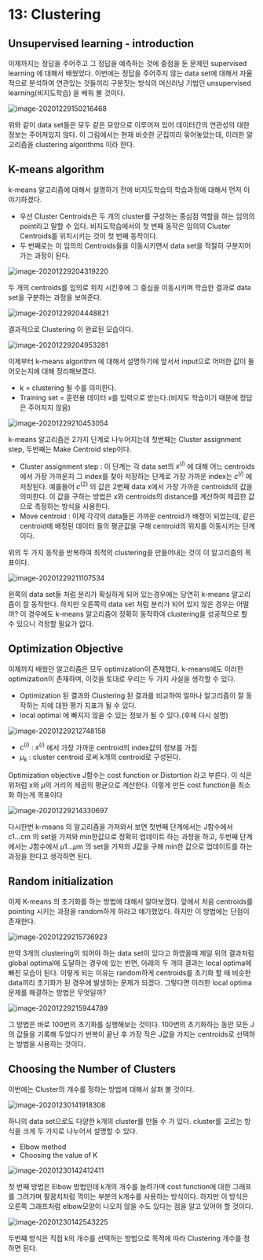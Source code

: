 # 13: Clustering

## **Unsupervised learning - introduction**

이제까지는 정답을 주어주고 그 정답을 예측하는 것에 중점을 둔 문제인 supervised learning 에 대해서 배웠었다. 이번에는 정답을 주어주지 않는 data set에 대해서 자율적으로 분석하여 연관있는 것들끼리 구분짓는 방식의 머신러닝 기법인 unsupervised learning(비지도학습) 을 배워 볼 것이다.

![image-20201229150216468](이미지/84.png)

위와 같이 data set들은 모두 같은 모양으로 이루어져 있어 데이터간의 연관성의 대한 정보는 주어져있지 않다. 이 그림에서는 현재 비슷한 군집끼리 묶어놓았는데, 이러한 알고리즘을 clustering algorithms 이라 한다.

## **K-means algorithm**

k-means 알고리즘에 대해서 설명하기 전에 비지도학습의 학습과정에 대해서 먼저 이야기하겠다.

* 우선 Cluster Centroids은 두 개의 cluster를 구성하는 중심점 역할을 하는 임의의 point라고 말할 수 있다. 비지도학습에서의 첫 번째 동작은 임의의 Cluster Centroids를 위치시키는 것이 첫 번째 동작이다.
* 두 번째로는 이 임의의 Centroids들을 이동시키면서 data set을 적절히 구분지어 가는 과정이 된다. 

![image-20201229204319220](이미지/85.png)

두 개의 centroids를 임의로 위치 시킨후에 그 중심을 이동시키며 학습한 결과로 data set을 구분하는 과정을 보여준다.

![image-20201229204448821](이미지/86.png)

결과적으로 Clustering 이 완료된 모습이다.

![image-20201229204953281](이미지/87.png)

이제부터 k-means algorithm 에 대해서 설명하기에 앞서서 input으로 어떠한 값이 들어오는지에 대해 정리해보겠다.

* k = clustering 될 수를 의미한다.
* Training set = 훈련용 데이터 x를 입력으로 받는다.(비지도 학습이기 때문에 정답은 주어지지 않음)

![image-20201229210453054](이미지/88.png)

k-means 알고리즘은 2가지 단계로 나누어지는데 첫번째는 Cluster assignment step, 두번째는 Make Centroid step이다.

* Cluster assignment step : 이 단계는 각 data set의 $x^{(i)}$ 에 대해 어느 centroids에서 가장 가까운지 그 index를 찾아 저장하는 단계로 가장 가까운 index는 $c^{(i)}$ 에 저장된다. 예를들어 $c^{(2)}$ 의 값은 2번째 data x에서 가장 가까운 centroids의 값을 의미한다. 이 값을 구하는 방법은 x와 centroids의 distance를 계산하여 제곱한 값으로 측정하는 방식을 사용한다.
* Move centroid : 이제 각각의 data들은 가까운 centroid가 배정이 되었는데, 같은 centroid에 배정된 데이터 들의 평균값을 구해 centroid의 위치를 이동시키는 단계이다. 

위의 두 가지 동작을 반복하여 최적의 clustering을 만들어내는 것이 이 알고리즘의 목표이다.

![image-20201229211107534](이미지/89.png)

왼쪽의 data set들 처럼 분리가 확실하게 되어 있는경우에는 당연히 k-means 알고리즘이 잘 동작한다. 하지만 오른쪽의 data set 처럼 분리가 되어 있지 않은 경우는 어떨까? 이 경우에도 k-means 알고리즘이 정확히 동작하여 clustering을 성공적으로 할 수 있으니 걱정할 필요가 없다.

## Optimization Objective

이제까지 배웠던 알고리즘은 모두 optimization이 존재했다. k-means에도 이러한 optimization이 존재하며, 이것을 토대로 우리는 두 가지 사실을 생각할 수 있다.

* Optimization 된 결과와 Clustering 된 결과를 비교하여 얼마나 알고리즘이 잘 동작하는 지에 대한 평가 지표가 될 수 있다.
* local optimal 에 빠지지 않을 수 있는 정보가 될 수 있다.(후에 다시 설명)

![image-20201229212748158](이미지/90.png)

* $c^{(i)}$ : $x^{(i)}$ 에서 가장 가까운 centroid의 index값의 정보를 가짐
* $\mu_k$ : cluster centroid 로써 k개의 centroid로 구성된다.

Optimization objective J함수는 cost function or Distortion 라고 부른다. 이 식은 위처럼 x와 $\mu$의 거리의 제곱의 평균으로 계산한다. 이렇게 만든 cost function을 최소화 하는게 목표이다

![image-20201229214330697](이미지/91.png)

다시한번 k-means 의 알고리즘을 가져와서 보면 첫번째 단계에서는 J함수에서 c1...cm 의 set을 가져와 min한값으로 정확히 업데이트 하는 과정을 하고, 두번째 단계에서는 J함수에서 $\mu$1...$\mu$m 의 set을 가져와 J값을 구해 min한 값으로 업데이트를 하는 과정을 한다고 생각하면 된다.

## **Random initialization**

이제 K-means 의 초기화를 하는 방법에 대해서 알아보겠다. 앞에서 처음 centroids를 pointing 시키는 과정을 random하게 하라고 얘기했었다. 하지만 이 방법에는 단점이 존재한다.

![image-20201229215736923](이미지/92.png)

만약 3개의 clustering이 되어야 하는 data set이 있다고 하였을때 제일 위의 결과처럼 global optimal에 도달하는 경우에 있는 반면, 아래의 두 개의 결과는 local optima에 빠진 모습이 된다. 이렇게 되는 이유는 random하게 centroids를 초기화 할 때 비슷한 data끼리 초기화가 된 경우에 발생하는 문제가 되겠다. 그렇다면 이러한 local optima 문제를 해결하는 방법은 무엇일까?

![image-20201229215944789](이미지/93.png)

그 방법은 바로 100번의 초기화를 실행해보는 것이다. 100번의 초기화하는 동안 모든 J의 값들을 기록해 두었다가 반복이 끝난 후 가장 작은 J값을 가지는 centroids로 선택하는 방법을 사용하는 것이다.

## Choosing the Number of Clusters

이번에는 Cluster의 개수를 정하는 방법에 대해서 살펴 볼 것이다. 

![image-20201230141918308](이미지/94.png)

하나의 data set으로도 다양한 k개의 cluster를 만들 수 가 있다. cluster를 고르는 방식을 크게 두 가지로 나누어서 설명할 수 있다.

* Elbow method
* Choosing the value of K

![image-20201230142412411](이미지/95.png)

첫 번째 방법은 Elbow 방법인데 k개의 개수를 늘려가며 cost function에 대한 그래프를 그려가며 팔꿈치처럼 꺽이는 부분의 k개수를 사용하는 방식이다. 하지만 이 방식은 오른쪽 그래프처럼 elbow모양이 나오지 않을 수도 있다는 점을 알고 있어야 할 것이다.

![image-20201230142543225](이미지/96.png)

두번쨰 방식은 직접 k의 개수를 선택하는 방법으로 목적에 따라 Clustering 개수를 정하면 된다.

